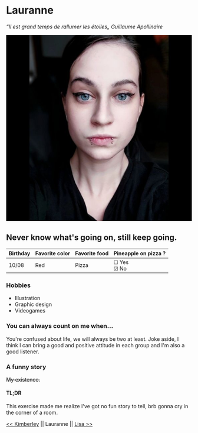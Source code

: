 # Lauranne
*“Il est grand temps de rallumer les étoiles„ Guillaume Apollinaire*

![pic of myself](/pic.jpeg)
## Never know what's going on, still keep going.
| Birthday      | Favorite color | Favorite food | Pineapple on pizza ?
| ----------- | ----------- | ------- | ---------|
| 10/08      | Red       | Pizza |&#9744; Yes <br/>&#9745; No
### Hobbies
- Illustration
- Graphic design
- Videogames
### You can always count on me when...
You're confused about life, we will always be two at least. Joke aside, I think I can bring a good and positive attitude in each group and I'm also a good listener.
### A funny story
~~My existence.~~
#### TL;DR
This exercise made me realize I've got no fun story to tell, brb gonna cry in the corner of a room.

[<< Kimberley](https://github.com/Kimberley16/markdown-challenge) || Lauranne || [Lisa >>](https://github.com/lilouMazzarisi/markdown-challenge)